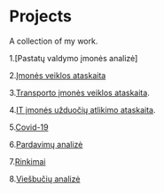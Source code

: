 # Projects
A collection of my work.

1.[Pastatų valdymo įmonės analizė]

2.[Įmonės veiklos ataskaita](https://github.com/Inga1973/project2/blob/master/Imones%20veiklos%20ataskaita.pbix)

3.[Transporto įmonės veiklos ataskaita](https://github.com/Inga1973/project2/blob/master/TransportCompanyAnalysis.pbix).

4.[IT įmonės užduočių atlikimo ataskaita](https://github.com/Inga1973/project2/blob/master/TaskStatusAnalysis.pbix).

5.[Covid-19](https://github.com/Inga1973/project2/blob/master/Covid-19.pbix)

6.[Pardavimų analizė](https://github.com/Inga1973/project2/blob/master/Pardavimu%20analize.pbix)

7.[Rinkimai](https://github.com/Inga1973/project2/blob/master/Rinkimai.py)

8.[Viešbučių analizė](https://github.com/Inga1973/project/blob/master/hotel%20analize.ipynb)


